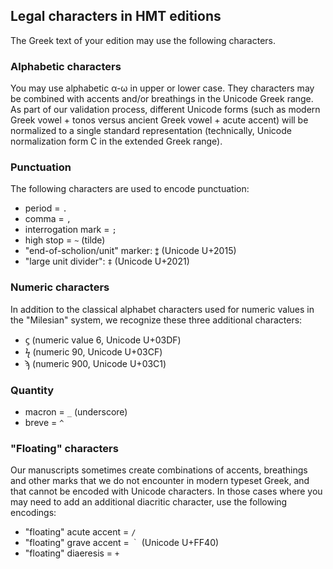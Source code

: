 
## Legal characters in HMT editions

The Greek text of your edition may use the following characters.

### Alphabetic characters

You may use alphabetic α-ω in upper or lower case.  They characters may be combined with accents and/or breathings in the Unicode Greek range.  As part of our validation process, different Unicode forms (such as modern Greek vowel + tonos versus ancient Greek vowel + acute accent) will be normalized to a single standard representation (technically, Unicode normalization form C in the extended Greek range).


### Punctuation

The following characters are used to encode punctuation:

-   period = `.`
-   comma = `,`
-   interrogation mark = `;`
-   high stop = `~` (tilde)
-   "end-of-scholion/unit" marker:  `⁑` (Unicode U+2015)
-   "large unit divider":  `‡` (Unicode U+2021)



### Numeric characters

In addition to the classical alphabet characters used for numeric values in the "Milesian" system, we recognize these three additional characters:

-  ϛ (numeric value 6, Unicode U+03DF)
-  ϟ (numeric 90, Unicode U+03CF)
-  ϡ (numeric 900, Unicode U+03C1)

### Quantity

-   macron = `_` (underscore)
-   breve = `^`

### "Floating" characters

Our manuscripts sometimes create combinations of accents, breathings and other marks that we do not encounter in modern typeset Greek, and that cannot be encoded with Unicode characters.  In those cases where you may need to add an additional diacritic character, use the following encodings:

-   "floating" acute accent =  `/`
-   "floating" grave accent =  `｀`  (Unicode U+FF40)
-   "floating" diaeresis =  `+`
